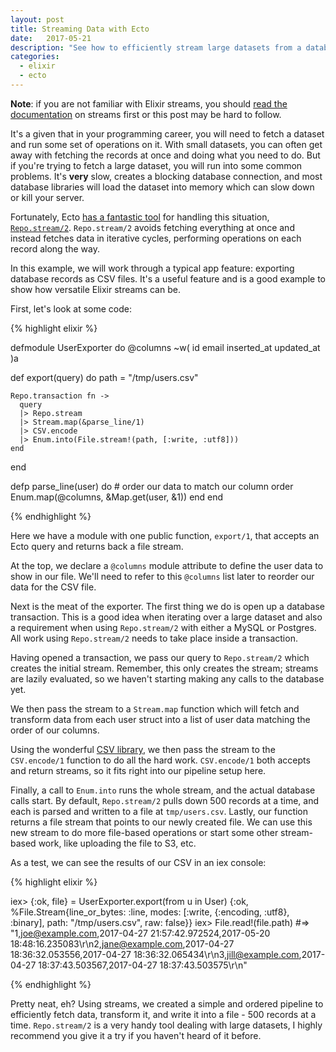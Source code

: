 ```yaml
---
layout: post
title: Streaming Data with Ecto
date:   2017-05-21
description: "See how to efficiently stream large datasets from a database using Ecto's Repo.stream."
categories:
  - elixir
  - ecto
---
```


**Note**: if you are not familiar with Elixir streams, you should [read the documentation](http://elixir-lang.org/getting-started/enumerables-and-streams.html#streams) on streams first or this post may be hard to follow.

It's a given that in your programming career, you will need to fetch a dataset and run some set of operations on it. With small datasets, you can often get away with fetching the records at once and doing what you need to do. But if you're trying to fetch a large dataset, you will run into some common problems. It's **very** slow, creates a blocking database connection, and most database libraries will load the dataset into memory which can slow down or kill your server.

Fortunately, Ecto [has a fantastic tool](https://hexdocs.pm/ecto/Ecto.Repo.html#c:stream/2) for handling this situation, [`Repo.stream/2`](https://hexdocs.pm/ecto/Ecto.Repo.html#c:stream/2). `Repo.stream/2` avoids fetching everything at once and instead fetches data in iterative cycles, performing operations on each record along the way.

In this example, we will work through a typical app feature: exporting database records as CSV files. It's a useful feature and is a good example to show how versatile Elixir streams can be.

First, let's look at some code:

{% highlight elixir %}

defmodule UserExporter do
  @columns ~w( id email inserted_at updated_at )a

  def export(query) do
    path = "/tmp/users.csv"

    Repo.transaction fn ->
      query
      |> Repo.stream
      |> Stream.map(&parse_line/1)
      |> CSV.encode
      |> Enum.into(File.stream!(path, [:write, :utf8]))
    end
  end

  defp parse_line(user) do
    # order our data to match our column order
    Enum.map(@columns, &Map.get(user, &1))
  end
end

{% endhighlight %}

Here we have a module with one public function, `export/1`, that accepts an Ecto query and returns back a file stream.

At the top, we declare a `@columns` module attribute to define the user data to show in our file. We'll need to refer to this `@columns` list later to reorder our data for the CSV file.

Next is the meat of the exporter. The first thing we do is open up a database transaction. This is a good idea when iterating over a large dataset and also a requirement when using `Repo.stream/2` with either a MySQL or Postgres. All work using `Repo.stream/2` needs to take place inside a transaction.

Having opened a transaction, we pass our query to `Repo.stream/2` which creates the initial stream. Remember, this only creates the stream; streams are lazily evaluated, so we haven't starting making any calls to the database yet.

We then pass the stream to a `Stream.map` function which will fetch and transform data from each user struct into a list of user data matching the order of our columns.

Using the wonderful [CSV library](https://github.com/beatrichartz/csv), we then pass the stream to the `CSV.encode/1` function to do all the hard work. `CSV.encode/1` both accepts and return streams, so it fits right into our pipeline setup here.

Finally, a call to `Enum.into` runs the whole stream, and the actual database calls start. By default, `Repo.stream/2` pulls down 500 records at a time, and each is parsed and written to a file at `tmp/users.csv`. Lastly, our function returns a file stream that points to our newly created file.  We can use this new stream to do more file-based operations or start some other stream-based work, like uploading the file to S3, etc.

As a test, we can see the results of our CSV in an iex console:

{% highlight elixir %}

iex> {:ok, file} = UserExporter.export(from u in User)
{:ok,
 %File.Stream{line_or_bytes: :line,
  modes: [:write, {:encoding, :utf8}, :binary], path: "/tmp/users.csv",
  raw: false}}
iex> File.read!(file.path)
#=> "1,joe@example.com,2017-04-27 21:57:42.972524,2017-05-20 18:48:16.235083\r\n2,jane@example.com,2017-04-27 18:36:32.053556,2017-04-27 18:36:32.065434\r\n3,jill@example.com,2017-04-27 18:37:43.503567,2017-04-27 18:37:43.503575\r\n"

{% endhighlight %}

Pretty neat, eh? Using streams, we created a simple and ordered pipeline to efficiently fetch data, transform it, and write it into a file - 500 records at a time. `Repo.stream/2` is a very handy tool dealing with large datasets, I highly recommend you give it a try if you haven't heard of it before.

